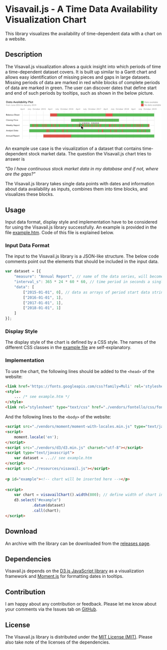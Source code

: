 Visavail.js - A Time Data Availability Visualization Chart
=============================
This library visualizes the availability of time-dependent data with a chart on a website.

Description
-----------
The Visavail.js visualization allows a quick insight into which periods of time a time-dependent dataset covers. It is built up similar to a Gantt chart and allows easy identification of missing pieces and gaps in large datasets. Missing periods of data are marked in red while blocks of complete periods of data are marked in green. The user can discover dates that define start and end of such periods by tooltips, such as shown in the below picture.

![Preview of Visavail.js chart](preview.jpg "Visavail.js Sample Chart")

An example use case is the visualization of a dataset that contains time-dependent stock market data. The question the Visavail.js chart tries to answer is

*"Do I have continuous stock market data in my database and if not, where are the gaps?"*

The Visavail.js library takes single data points with dates and information about data availability as inputs, combines them into time blocks, and visualizes these blocks.

Usage
-----
Input data format, display style and implementation have to be considered for using the Visavail.js library successfully. An example is provided in the file [example.htm](example.htm). Code of this file is explained below.

### Input Data Format
The input to the Visavail.js library is a JSON-like structure. The below code comments point out the elements that should be included in the input data.
```javascript
var dataset = [{
    "measure": "Annual Report", // name of the data series, will become y-axis label
    "interval_s": 365 * 24 * 60 * 60, // time period in seconds a single data point is expected to cover
    "data": [
        ["2015-01-01", 0], // data as arrays of period start data string and bit determining if data is available for that period
        ["2016-01-01", 1],
        ["2017-01-01", 1],
        ["2018-01-01", 1]
    ]
}];
```

### Display Style
The display style of the chart is defined by a CSS style. The names of the different CSS classes in the [example file](example.htm) are self-explanatory.

### Implementation
To use the chart, the following lines should be added to the `<head>` of the website:
```html
<link href='https://fonts.googleapis.com/css?family=Muli' rel='stylesheet' type='text/css'>
<style>
    ... /* see example.htm */
</style>
<link rel="stylesheet" type="text/css" href="./vendors/fontello/css/fontello.css">
```

And the following lines to the `<body>` of the website:
```html
<script src="./vendors/moment/moment-with-locales.min.js" type="text/javascript"></script>
<script>
    moment.locale('en');
</script>
<script src="./vendors/d3/d3.min.js" charset="utf-8"></script>
<script type="text/javascript">
    var dataset = ...// see example.htm
</script>
<script src="./resources/visavail.js"></script>

<p id="example"><!-- chart will be inserted here --></p>

<script>
    var chart = visavailChart().width(800); // define width of chart in px
    d3.select("#example")
            .datum(dataset)
            .call(chart);
</script>
```

Download
--------
An archive with the library can be downloaded from the [releases page](https://github.com/flrs/visavail/releases).

Dependencies
------------
Visavail.js depends on the [D3.js JavaScript library](https://d3js.org/) as a visualization framework and [Moment.js](http://momentjs.com/) for formatting dates in tooltips.

Contribution
------------
I am happy about any contribution or feedback. Please let me know about your comments via the Issues tab on [GitHub](https://github.com/flrs/visavail/issues).

License
-------
The Visavail.js library is distributed under the [MIT License (MIT)](https://github.com/flrs/visavail/blob/master/LICENSE.md). Please also take note of the licenses of the dependencies.
